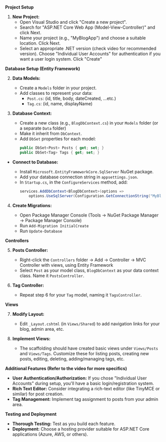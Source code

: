 **Project Setup**
	
1. **New Project:**
    - Open Visual Studio and click "Create a new project".
    - Search for "ASP.NET Core Web App (Model-View-Controller)" and click Next.
    - Name your project (e.g., "MyBlogApp") and choose a suitable location. Click Next.
    - Select an appropriate .NET version (check video for recommended version). Choose "Individual User Accounts" for authentication if you want a user login system. Click "Create"

**Database Setup (Entity Framework)**
	
2. **Data Models:**
    
    - Create a `Models` folder in your project.
    - Add classes to represent your data:
        - `Post.cs`: (id, title, body, dateCreated, ...etc.)
        - `Tag.cs`: (id, name, displayName)
3. **Database Context:**
    
    - Create a new class (e.g., `BlogDbContext.cs`) in your `Models` folder (or a separate `Data` folder)
    - Make it inherit from `DbContext`.
    - Add `DbSet` properties for each model:
        ```cs
        public DbSet<Post> Posts { get; set; }
        public DbSet<Tag> Tags { get; set; }
        ```
	
- **Connect to Database:**
    
    - Install `Microsoft.EntityFrameworkCore.SqlServer` NuGet package.
    - Add your database connection string in `appsettings.json`.
    - In `Startup.cs`, in the `ConfigureServices` method, add:
        ```cs
        services.AddDbContext<BlogDbContext>(options =>
            options.UseSqlServer(Configuration.GetConnectionString("MyBlogApp")));
        ```
	
4. **Create Migrations:**
    
    - Open Package Manager Console (Tools -> NuGet Package Manager -> Package Manager Console)
    - Run `Add-Migration InitialCreate`
    - Run `Update-Database`

**Controllers**
	
5. **Posts Controller:**
    
    - Right-click the `Controllers` folder -> Add -> Controller -> MVC Controller with views, using Entity Framework
    - Select `Post` as your model class, `BlogDbContext` as your data context class. Name it `PostsController`.
6. **Tag Controller:**
    
    - Repeat step 6 for your `Tag` model, naming it `TagsController`.

**Views**
	
7. **Modify Layout:**
    
    - Edit `_Layout.cshtml` (in `Views/Shared`) to add navigation links for your blog, admin area, etc.
8. **Implement Views:**
    
    - The scaffolding should have created basic views under `Views/Posts` and `Views/Tags`. Customize these for listing posts, creating new posts, editing, deleting, adding/managing tags, etc.

**Additional Features (Refer to the video for more specifics)**

- **User Authentication/Authorization:** If you chose "Individual User Accounts" during setup, you'll have a basic login/registration system.
- **Rich Text Editor:** Consider integrating a rich-text editor (like TinyMCE or similar) for post creation.
- **Tag Management:** Implement tag assignment to posts from your admin area.

**Testing and Deployment**

- **Thorough Testing:** Test as you build each feature.
- **Deployment:** Choose a hosting provider suitable for ASP.NET Core applications (Azure, AWS, or others).
